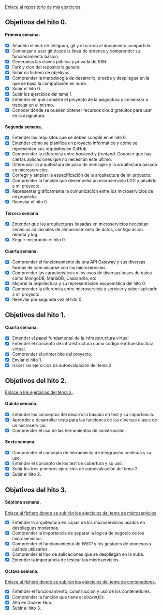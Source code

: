 [Enlace al repositorio de mis ejercicios](https://github.com/lidiasm/EjerciciosCC.git).

## Objetivos del hito 0.

#### Primera semana.

- [x] Añadido el nick de telegram, git y el correo al documento compartido.
- [x] Comenzar a usar git desde la línea de órdenes y comprender su funcionamiento básico.
- [x] Generadas las claves pública y privada de SSH.
- [x] Fork y clon del repositorio general.
- [x] Subir mi fichero de objetivos.
- [x] Comprender la metodología de desarrollo, prueba y despliegue en la que se basa la computación en nube.
- [x] Subir el hito 0.
- [x] Subir los ejercicios del tema 1.
- [x] Entender en qué consiste el proyecto de la asignatura y comenzar a trabajar en el mismo.
- [x] Conocer dónde se pueden obtener recursos cloud gratuitos para usar en la asignatura.

#### Segunda semana.

- [x] Entender los requisitos que se deben cumplir en el hito 0.
- [x] Entender cómo se planifica un proyecto informático y cómo se representan sus requisitos en GitHub.
- [x] Comprender la diferencia entre *backend* y *frontend*. Conocer que hay ciertas aplicaciones que no necesitan este último.
- [x] Diferenciar la arquitectura de paso de mensajes y la arquitectura basada en microservicios.
- [x] Corregir y ampliar la especificación de la arquitectura de mi proyecto.
- [x] Comprender la función que desempeña un microservicio LOG y añadirlo a mi proyecto.
- [x] Representar gráficamente la comunicación entre los microservicios de mi proyecto.
- [x] Reenviar el hito 0.

#### Tercera semana.

- [x] Entender que las arquitecturas basadas en microservicios necesitan servicios adicionales de almacenamiento de datos, configuración remota y log.
- [x] Seguir mejorando el hito 0.

#### Cuarta semana.

- [x] Comprender el funcionamiento de una API Gateway y sus diversas formas de comunicarse con los microservicios.
- [x] Comprender las características y los usos de diversas bases de datos como MongoDB, MariaDB, Cassandra, etc.
- [x] Mejorar la arquitectura y su representación esquemática del hito 0.
- [x] Comprender la diferencia entre microservicio y servicio y saber aplicarlo a mi proyecto.
- [x] Reenviar por segunda vez el hito 0.

## Objetivos del hito 1.

#### Cuarta semana.

- [x] Entender el papel fundamental de la infraestructura virtual
- [x] Entender el concepto de infraestructura como código e infraestructura virtual.
- [x] Comprender el primer hito del proyecto.
- [x] Enviar el hito 1.
- [x] Hacer los ejercicios de autoevaluación del tema 2.

## Objetivos del hito 2.

[Enlace a los ejercicios del tema 2.](https://github.com/lidiasm/EjerciciosCC/blob/master/Ejercicios_DesarrolloBasadoEnPruebas.md).

#### Quinta semana.

- [x] Entender los conceptos del desarrollo basado en test y su importancia.
- [x] Aprender a desarrollar tests para las funciones de las diversas clases de un microservicio.
- [x] Comprender el uso de las herramientas de construcción.

#### Sexta semana.

- [x] Comprender el concepto de herramienta de integración continua y su uso.
- [x] Entender el concepto de los test de cobertura y su uso.
- [x] Subir los tres primeros ejercicios de autoevaluación del tema 2.
- [x] Subir el hito 2.

## Objetivos del hito 3.

#### Séptima semana.

[Enlace al fichero donde se subirán los ejercicios del tema de microservicios](https://github.com/lidiasm/EjerciciosCC/blob/master/Ejercicios_Microservicios.md)

- [x] Entender la arquitectura en capas de los microservicios usados en despliegues modernos.
- [x] Comprender la importancia de separar la lógica de negocio de los microservicios.
- [x] Comprender el funcionamiento de *WSGI* y los gestores de procesos y cuándo utilizarlos.
- [x] Comprender el tipo de aplicaciones que se despliegan en la nube.
- [x] Entender la importancia de testear los microservicios.

#### Octava semana.

[Enlace al fichero donde se subirán los ejercicios del tema de contenedores.](https://github.com/lidiasm/EjerciciosCC/blob/master/Ejercicios_Contenedores.md)

- [x] Entender el funcionamiento, construcción y uso de los contenedores.
- [x] Comprender la función que tiene el *dockerfile.*
- [x] Alta en Docker Hub.
- [x] Subir el hito 3.